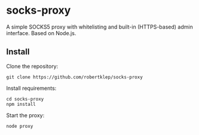 # socks-proxy

A simple SOCKS5 proxy with whitelisting and built-in (HTTPS-based) admin interface. Based on Node.js.

## Install

Clone the repository:
```
git clone https://github.com/robertklep/socks-proxy
```

Install requirements:
```
cd socks-proxy
npm install
```

Start the proxy:
```
node proxy
```
